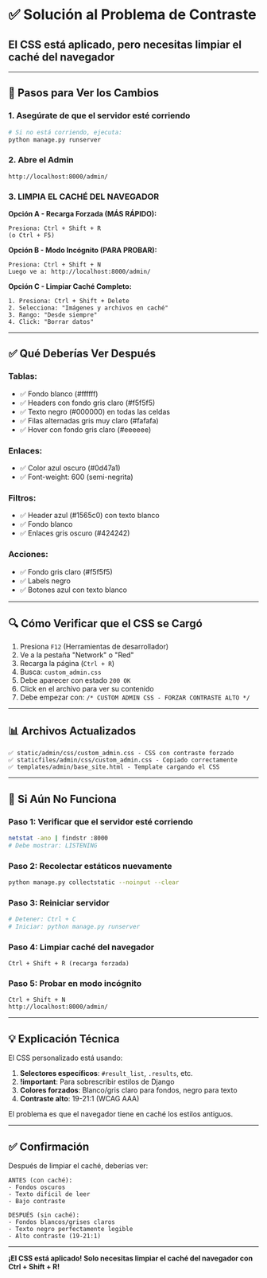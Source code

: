 # ✅ Solución al Problema de Contraste

## El CSS está aplicado, pero necesitas limpiar el caché del navegador

---

## 🎯 Pasos para Ver los Cambios

### 1. Asegúrate de que el servidor esté corriendo

```bash
# Si no está corriendo, ejecuta:
python manage.py runserver
```

### 2. Abre el Admin

```
http://localhost:8000/admin/
```

### 3. LIMPIA EL CACHÉ DEL NAVEGADOR

**Opción A - Recarga Forzada (MÁS RÁPIDO):**

```
Presiona: Ctrl + Shift + R
(o Ctrl + F5)
```

**Opción B - Modo Incógnito (PARA PROBAR):**

```
Presiona: Ctrl + Shift + N
Luego ve a: http://localhost:8000/admin/
```

**Opción C - Limpiar Caché Completo:**

```
1. Presiona: Ctrl + Shift + Delete
2. Selecciona: "Imágenes y archivos en caché"
3. Rango: "Desde siempre"
4. Click: "Borrar datos"
```

---

## ✅ Qué Deberías Ver Después

### Tablas:
- ✅ Fondo blanco (#ffffff)
- ✅ Headers con fondo gris claro (#f5f5f5)
- ✅ Texto negro (#000000) en todas las celdas
- ✅ Filas alternadas gris muy claro (#fafafa)
- ✅ Hover con fondo gris claro (#eeeeee)

### Enlaces:
- ✅ Color azul oscuro (#0d47a1)
- ✅ Font-weight: 600 (semi-negrita)

### Filtros:
- ✅ Header azul (#1565c0) con texto blanco
- ✅ Fondo blanco
- ✅ Enlaces gris oscuro (#424242)

### Acciones:
- ✅ Fondo gris claro (#f5f5f5)
- ✅ Labels negro
- ✅ Botones azul con texto blanco

---

## 🔍 Cómo Verificar que el CSS se Cargó

1. Presiona `F12` (Herramientas de desarrollador)
2. Ve a la pestaña "Network" o "Red"
3. Recarga la página (`Ctrl + R`)
4. Busca: `custom_admin.css`
5. Debe aparecer con estado `200 OK`
6. Click en el archivo para ver su contenido
7. Debe empezar con: `/* CUSTOM ADMIN CSS - FORZAR CONTRASTE ALTO */`

---

## 📊 Archivos Actualizados

```
✅ static/admin/css/custom_admin.css - CSS con contraste forzado
✅ staticfiles/admin/css/custom_admin.css - Copiado correctamente
✅ templates/admin/base_site.html - Template cargando el CSS
```

---

## 🚨 Si Aún No Funciona

### Paso 1: Verificar que el servidor esté corriendo
```bash
netstat -ano | findstr :8000
# Debe mostrar: LISTENING
```

### Paso 2: Recolectar estáticos nuevamente
```bash
python manage.py collectstatic --noinput --clear
```

### Paso 3: Reiniciar servidor
```bash
# Detener: Ctrl + C
# Iniciar: python manage.py runserver
```

### Paso 4: Limpiar caché del navegador
```
Ctrl + Shift + R (recarga forzada)
```

### Paso 5: Probar en modo incógnito
```
Ctrl + Shift + N
http://localhost:8000/admin/
```

---

## 💡 Explicación Técnica

El CSS personalizado está usando:

1. **Selectores específicos**: `#result_list`, `.results`, etc.
2. **!important**: Para sobrescribir estilos de Django
3. **Colores forzados**: Blanco/gris claro para fondos, negro para texto
4. **Contraste alto**: 19-21:1 (WCAG AAA)

El problema es que el navegador tiene en caché los estilos antiguos.

---

## ✅ Confirmación

Después de limpiar el caché, deberías ver:

```
ANTES (con caché):
- Fondos oscuros
- Texto difícil de leer
- Bajo contraste

DESPUÉS (sin caché):
- Fondos blancos/grises claros
- Texto negro perfectamente legible
- Alto contraste (19-21:1)
```

---

**¡El CSS está aplicado! Solo necesitas limpiar el caché del navegador con Ctrl + Shift + R!**
